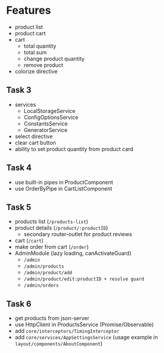 # Features
* product list
* product cart
* cart
  * total quantity
  * total sum
  * change product quantity
  * remove product
* colorize directive

## Task 3
* services
  * LocalStorageService
  * ConfigOptionsService
  * ConstantsService
  * GeneratorService
* select directive
* clear cart button
* ability to set product quantity from product card

## Task 4
* use built-in pipes in ProductComponent
* use OrderByPipe in CartListComponent

## Task 5
* products list (`/products-list`)
* product details (`/product/:productID`)
  * secondary router-outlet for product reviews
* cart (`/cart`)
* make order from cart (`/order`)
* AdminModule (lazy loading, canActivateGuard)
  * `/admin`
  * `/admin/products`
  * `/admin/product/add`
  * `/admin/product/edit:productID + resolve guard`
  * `/admin/orders`

## Task 6
* get products from json-server
* use HttpClient in ProductsService (Promise/Observable)
* add `core/interceptors/TimingInterceptor`
* add `core/services/AppSettingsService` (usage example in `layout/components/AboutComponent`)
